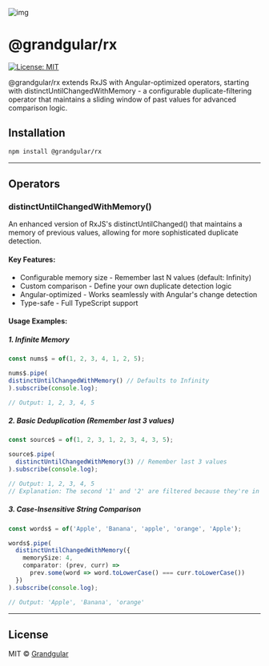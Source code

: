 ![img](./)
# @grandgular/rx

[//]: # ([![npm version]&#40;https://img.shields.io/npm/v/@grandgular/link&#41;]&#40;https://www.npmjs.com/package/@grandgular/link&#41;)
[![License: MIT](https://img.shields.io/badge/License-MIT-yellow.svg)](https://opensource.org/licenses/MIT)

@grandgular/rx extends RxJS with Angular-optimized operators, starting with distinctUntilChangedWithMemory - a configurable duplicate-filtering operator that maintains a sliding window of past values for advanced comparison logic.

[//]: # (## Features)

[//]: # (- 🧠 Stateful Operators – Like distinctUntilChangedWithMemory for smarter deduplication with configurable history)

[//]: # (- ⚡ Angular-First – Designed to work seamlessly with Angular's change detection and lifecycle)

[//]: # (- 🏎️ Performance-Optimized – Minimal overhead, maximum efficiency for high-frequency streams)

[//]: # (- 🛠️ Type-Safe – Full TypeScript support with strict interfaces)

[//]: # (- 🔄 Reactive Patterns – Simplify common RxJS challenges in Angular apps)

[//]: # (- 📦 Lightweight – Tiny bundle size with zero unnecessary dependencies)

## Installation

```bash
npm install @grandgular/rx
```

---

## Operators

### distinctUntilChangedWithMemory()
An enhanced version of RxJS's distinctUntilChanged() that maintains a memory of previous values, allowing for more sophisticated duplicate detection.

#### Key Features:
- Configurable memory size - Remember last N values (default: Infinity)
- Custom comparison - Define your own duplicate detection logic
- Angular-optimized - Works seamlessly with Angular's change detection
- Type-safe - Full TypeScript support

#### Usage Examples:
##### 1. Infinite Memory
```typescript
const nums$ = of(1, 2, 3, 4, 1, 2, 5);

nums$.pipe(
distinctUntilChangedWithMemory() // Defaults to Infinity
).subscribe(console.log);

// Output: 1, 2, 3, 4, 5
```

##### 2. Basic Deduplication (Remember last 3 values)
```typescript
const source$ = of(1, 2, 3, 1, 2, 3, 4, 3, 5);

source$.pipe(
  distinctUntilChangedWithMemory(3) // Remember last 3 values
).subscribe(console.log);

// Output: 1, 2, 3, 4, 5
// Explanation: The second '1' and '2' are filtered because they're in the memory
```

##### 3. Case-Insensitive String Comparison
```typescript
const words$ = of('Apple', 'Banana', 'apple', 'orange', 'Apple');

words$.pipe(
  distinctUntilChangedWithMemory({
    memorySize: 4,
    comparator: (prev, curr) =>
      prev.some(word => word.toLowerCase() === curr.toLowerCase())
  })
).subscribe(console.log);

// Output: 'Apple', 'Banana', 'orange'
```

---

## License

MIT © [Grandgular](https://github.com/grandgular)
